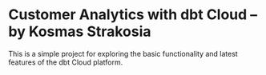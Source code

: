 # Customer Analytics with dbt Cloud – by Kosmas Strakosia

This is a simple project for exploring the basic functionality and latest features of the dbt Cloud platform.
